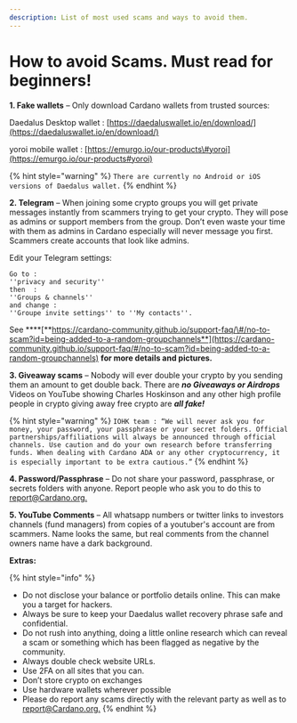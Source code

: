 ```yaml
---
description: List of most used scams and ways to avoid them.
---
```


# How to avoid Scams. Must read for beginners!

**1. Fake wallets** – Only download Cardano wallets from trusted sources:

Daedalus Desktop wallet : [https://daedaluswallet.io/en/download/](https://daedaluswallet.io/en/download/)

yoroi mobile wallet :  [https://emurgo.io/our-products\#yoroi](https://emurgo.io/our-products#yoroi)

{% hint style="warning" %}
`There are currently no Android or iOS versions of Daedalus wallet.`
{% endhint %}

**2. Telegram** – When joining some crypto groups you will get private messages instantly from scammers trying to get your crypto. They will pose as admins or support members from the group. Don’t even waste your time with them as admins in Cardano especially will never message you first. Scammers create accounts that look like admins.

Edit your Telegram settings:

```text
Go to : 
''privacy and security''
then  : 
''Groups & channels''
and change :
''Groupe invite settings'' to ''My contacts''.
```

See ****[**https://cardano-community.github.io/support-faq/\#/no-to-scam?id=being-added-to-a-random-groupchannels**](https://cardano-community.github.io/support-faq/#/no-to-scam?id=being-added-to-a-random-groupchannels) **for more details and pictures.**

**3. Giveaway scams** – Nobody will ever double your crypto by you sending them an amount to get        double back. There are _**no Giveaways or Airdrops**_ Videos on YouTube showing Charles Hoskinson and any  other high profile people in crypto giving away free crypto are _**all fake!**_

{% hint style="warning" %}
`IOHK team : “We will never ask you for money, your password, your passphrase or your secret folders. Official partnerships/affiliations will always be announced through official channels. Use caution and do your own research before transferring funds. When dealing with Cardano ADA or any other cryptocurrency, it is especially important to be extra cautious.”`
{% endhint %}

**4. Password/Passphrase** – Do not share your password, passphrase, or secrets folders with anyone. Report people who ask you to do this to [report@Cardano.org.](mailto:report@Cardano.org)

**5. YouTube Comments** – All whatsapp numbers or twitter links to investors channels \(fund managers\) from copies of a youtuber's account are from scammers. Name looks the same, but real comments from the channel owners name have a dark background.

**Extras:** 

{% hint style="info" %}
* Do not disclose your balance or portfolio details online. This can make you a target for hackers.
*  Always be sure to keep your Daedalus wallet recovery phrase safe and confidential. 
* Do not rush into anything, doing a little online research which can reveal a scam or something which has been flagged as negative by the community.
* Always double check website URLs.
* Use 2FA on all sites that you can.
* Don’t store crypto on exchanges
* Use hardware wallets wherever possible
* Please do report any scams directly with the relevant party as well as to [report@Cardano.org.](mailto:report@Cardano.org)
{% endhint %}

